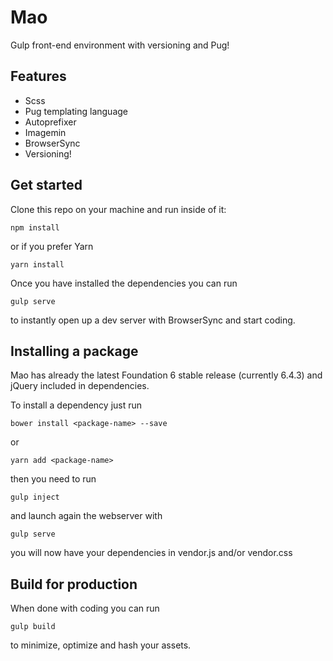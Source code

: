 # Mao
Gulp front-end environment with versioning and Pug!

## Features
- Scss
- Pug templating language
- Autoprefixer
- Imagemin
- BrowserSync
- Versioning!

## Get started
Clone this repo on your machine and run inside of it:

	npm install

or if you prefer Yarn

	yarn install

Once you have installed the dependencies you can run

	gulp serve

to instantly open up a dev server with BrowserSync and start coding.

## Installing a package
Mao has already the latest Foundation 6 stable release (currently 6.4.3) and jQuery included in dependencies.

To install a dependency just run

	bower install <package-name> --save

or

	yarn add <package-name>

then you need to run

	gulp inject

and launch again the webserver with

	gulp serve

you will now have your dependencies in vendor.js and/or vendor.css

## Build for production
When done with coding you can run

	gulp build

to minimize, optimize and hash your assets.

